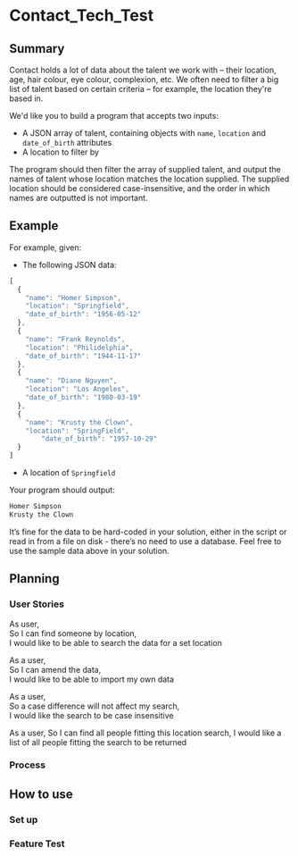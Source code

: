 # Contact_Tech_Test

## Summary

Contact holds a lot of data about the talent we work with – their location, age, hair colour, eye colour, complexion, etc. We often need to filter a big list of talent based on certain criteria – for example, the location they're based in.

We'd like you to build a program that accepts two inputs:

- A JSON array of talent, containing objects with `name`, `location` and `date_of_birth` attributes
- A location to filter by

The program should then filter the array of supplied talent, and output the names of talent whose location matches the location supplied. The supplied location should be considered case-insensitive, and the order in which names are outputted is not important.

## Example

For example, given:

- The following JSON data:

```jsx  
[  
  {  
    "name": "Homer Simpson",  
    "location": "Springfield",  
    "date_of_birth": "1956-05-12"  
  },  
  {  
    "name": "Frank Reynolds",  
    "location": "Philidelphia",  
    "date_of_birth": "1944-11-17"  
  },  
  {  
    "name": "Diane Nguyen",  
    "location": "Los Angeles",  
    "date_of_birth": "1980-03-19"  
  },  
  {  
    "name": "Krusty the Clown",  
    "location": "SpringField",  
		"date_of_birth": "1957-10-29"  
  }  
]  
```

- A location of `Springfield`

Your program should output:

```jsx  
Homer Simpson  
Krusty the Clown  
```  

It’s fine for the data to be hard-coded in your solution, either in the script or read in from a file on disk - there’s no need to use a database. Feel free to use the sample data above in your solution.

## Planning
### User Stories

As user,  
So I can find someone by location,  
I would like to be able to search the data for a set location

As a user,  
So I can amend the data,  
I would like to be able to import my own data 

As a user,  
So a case difference will not affect my search,  
I would like the search to be case insensitive

As a user,
So I can find all people fitting this location search,
I would like a list of all people fitting the search to be returned

### Process

## How to use
### Set up
### Feature Test